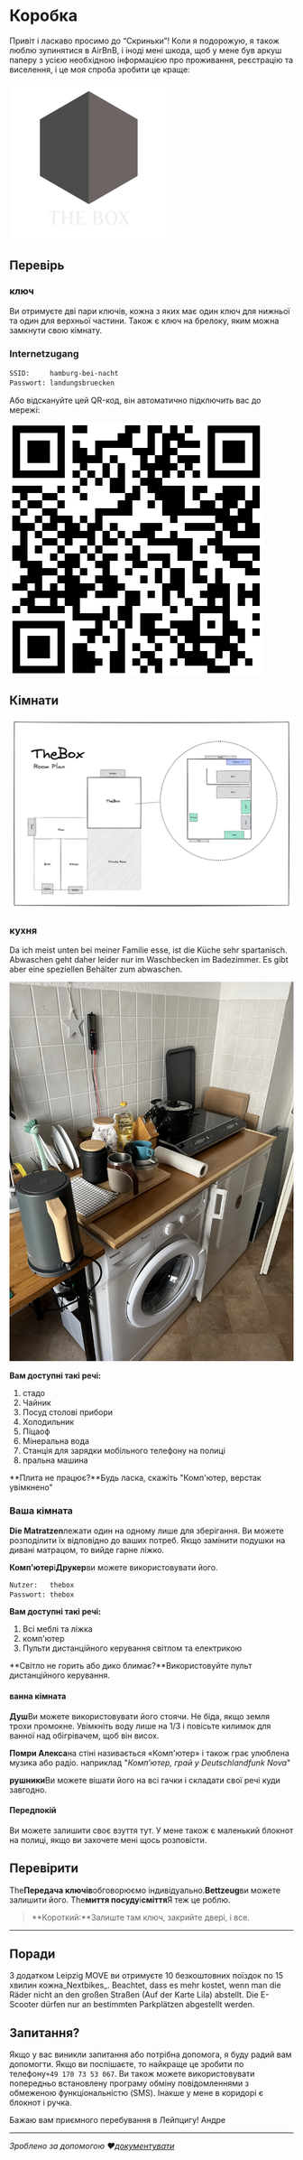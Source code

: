 # Коробка

Привіт і ласкаво просимо до “Скриньки”! Коли я подорожую, я також люблю зупинятися в AirBnB, і іноді мені шкода, щоб у мене був аркуш паперу з усією необхідною інформацією про проживання, реєстрацію та виселення, і це моя спроба зробити це краще:

![logo](_media/artwork/thebox-logo-invert.svg ":size=400:align=center")

## Перевірь

### ключ

Ви отримуєте дві пари ключів, кожна з яких має один ключ для нижньої та один для верхньої частини. Також є ключ на брелоку, яким можна замкнути свою кімнату.

### Internetzugang

```txt
SSID:     hamburg-bei-nacht
Passwort: landungsbruecken
```

Або відскануйте цей QR-код, він автоматично підключить вас до мережі:

![WiFi](_media/wlan.png)

## Кімнати

![Detailansicht](_media/thebox-map-detail.png)

### кухня

Da ich meist unten bei meiner Familie esse, ist die Küche sehr spartanisch. Abwaschen geht daher leider nur im Waschbecken im Badezimmer. Es gibt aber eine speziellen Behälter zum abwaschen.

![Küche](_media/rooms/kueche.jpg ":size=200")

**Вам доступні такі речі:**

1.  стадо
2.  Чайник
3.  Посуд столові прибори
4.  Холодильник
5.  Піцаоф
6.  Мінеральна вода
7.  Станція для зарядки мобільного телефону на полиці
8.  пральна машина

**Плита не працює?**Будь ласка, скажіть "Комп'ютер, верстак увімкнено"

### Ваша кімната

**Die Matratzen**лежати один на одному лише для зберігання. Ви можете розподілити їх відповідно до ваших потреб. Якщо замінити подушки на дивані матрацом, то вийде гарне ліжко.

**Комп'ютер**і**Друкер**ви можете використовувати його.

```txt
Nutzer:   thebox
Passwort: thebox
```

**Вам доступні такі речі:**

1.  Всі меблі та ліжка
2.  комп'ютер
3.  Пульти дистанційного керування світлом та електрикою

**Світло не горить або дико блимає?**Використовуйте пульт дистанційного керування.

#### ванна кімната

**Душ**Ви можете використовувати його стоячи. Не біда, якщо земля трохи промокне. Увімкніть воду лише на 1/3 і повісьте килимок для ванної над обігрівачем, щоб він висох.

**Помри Алекса**на стіні називається «Комп'ютер» і також грає улюблена музика або радіо. наприклад "_Комп’ютер, грай у Deutschlandfunk Nova_"

**рушники**Ви можете вішати його на всі гачки і складати свої речі куди завгодно.

#### Передпокій

Ви можете залишити своє взуття тут. У мене також є маленький блокнот на полиці, якщо ви захочете мені щось розповісти.

## Перевірити

The**Передача ключів**обговорюємо індивідуально.**Bettzeug**ви можете залишити його. The**миття посуду**і**сміття**Я теж це роблю.

> **Короткий:**Залиште там ключ, закрийте двері, і все.

* * *

## Поради

З додатком Leipzig MOVE ви отримуєте 10 безкоштовних поїздок по 15 хвилин кожна_Nextbikes_. Beachtet, dass es mehr kostet, wenn man die Räder nicht an den großen Straßen (Auf der Karte Lila) abstellt. Die E-Scooter dürfen nur an bestimmten Parkplätzen abgestellt werden.

## Запитання?

Якщо у вас виникли запитання або потрібна допомога, я буду радий вам допомогти. Якщо ви поспішаєте, то найкраще це зробити по телефону`+49 170 73 53 067`. Ви також можете використовувати попередньо встановлену програму обміну повідомленнями з обмеженою функціональністю (SMS). Інакше у мене в коридорі є блокнот і ручка.

Бажаю вам приємного перебування в Лейпцигу!
Андре

* * *

_Зроблено за допомогою ❤️[документувати](https://docsify.js.org/)_
